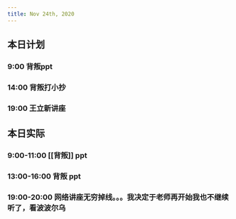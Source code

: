 ```yaml
---
title: Nov 24th, 2020
---
```


## 本日计划
### 9:00 背叛ppt
### 14:00 背叛打小抄
### 19:00 王立新讲座
## 本日实际
### 9:00-11:00 [[背叛]] ppt
### 13:00-16:00 背叛 ppt
### 19:00-20:00 网络讲座无穷掉线。。。我决定于老师再开始我也不继续听了，看波波尔乌
### 
